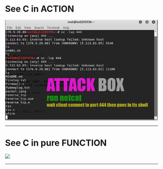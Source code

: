 <h1>See C in ACTION</h1>
<a href="https://raw.githubusercontent.com/dewebdes/bismil" />
<img src="https://raw.githubusercontent.com/dewebdes/bismil/master/1.jpeg" />
</a>
<hr>
<h1>See C in pure FUNCTION</h1>
<a href="https://raw.githubusercontent.com/dewebdes/bismil" />
<img src="https://github.com/dewebdes/Iranian-Cyber-Army/blob/master/c/tcb/MOON.jpeg" />
</a>
<hr>
